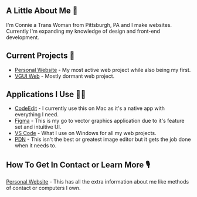 ## A Little About Me 💫
I'm Connie a Trans Woman from Pittsburgh, PA and I make websites.
<br>
Currently I'm expanding my knowledge of design and front-end development.

## Current Projects 💾
- [Personal Website](https://connie-e.github.io) - My most active web project while also being my first.
- [VGUI Web](https://www.example.com) - Mostly dormant web project.

## Applications I Use 👩‍💻
- [CodeEdit](https://github.com/CodeEditApp/CodeEdit) - I currently use this on Mac as it's a native app with everything I need.
- [Figma](https://www.figma.com) - This is my go to vector graphics application due to it's feature set and intuitive UI.
- [VS Code](https://code.visualstudio.com) - What I use on Windows for all my web projects.
- [PDN](https://www.getpaint.net) - This isn't the best or greatest image editor but it gets the job done when it needs to.

## How To Get In Contact or Learn More 🎙️
[Personal Website](https://connie-e.github.io) - This has all the extra information about me like methods of contact or computers I own.
